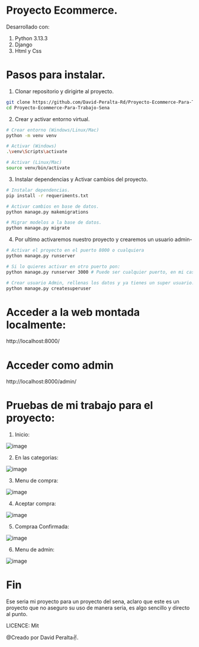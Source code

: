 # Proyecto Ecommerce.
Desarrollado con:
1. Python 3.13.3
2. Django
3. Html y Css

# Pasos para instalar.
1. Clonar repositorio y dirigirte al proyecto.
```bash
git clone https://github.com/David-Peralta-Rd/Proyecto-Ecommerce-Para-Trabajo-Sena.git
cd Proyecto-Ecommerce-Para-Trabajo-Sena
```
2. Crear y activar entorno virtual.
```bash
# Crear entorno (Windows/Linux/Mac)
python -m venv venv

# Activar (Windows)
.\venv\Scripts\activate

# Activar (Linux/Mac)
source venv/bin/activate
```
3. Instalar dependencias y Activar cambios del proyecto.
```bash
# Instalar dependencias.
pip install -r requeriments.txt

# Activar cambios en base de datos.
python manage.py makemigrations

# Migrar modelos a la base de datos.
python manage.py migrate
```
4. Por ultimo activaremos nuestro proyecto y crearemos un usuario admin-
```bash
# Activar el proyecto en el puerto 8000 o cualquiera
python manage.py runserver

# Si lo quieres activar en otro puerto pon:
python manage.py runserver 3000 # Puede ser cualquier puerto, en mi caso puse 3000.

# Crear usuario Admin, rellenas los datos y ya tienes un super usuario.
python manage.py createsuperuser
```
# Acceder a la web montada localmente:
http://localhost:8000/

# Acceder como admin
http://localhost:8000/admin/

# Pruebas de mi trabajo para el proyecto:
1. Inicio:

![image](https://github.com/user-attachments/assets/88c6c194-5f6a-4854-9bc9-917fb624a98f)

2. En las categorias:

![image](https://github.com/user-attachments/assets/e82f3985-2333-4358-8cf8-795ec8ff49d4)

3. Menu de compra:

![image](https://github.com/user-attachments/assets/1940954d-271d-4d5e-83f5-644e2369273e)

4. Aceptar compra:

![image](https://github.com/user-attachments/assets/bcf6350f-c3d4-447d-a1c2-f060a36ca091)

5. Compraa Confirmada:

![image](https://github.com/user-attachments/assets/5054457a-edab-4d12-aab2-79e6f403850c)

6. Menu de admin:

![image](https://github.com/user-attachments/assets/881742d4-c1ad-4fc6-9bd4-bf3024ae5fd8)


# Fin
Ese seria mi proyecto para un proyecto del sena, aclaro que este es un proyecto que no aseguro su uso de manera seria,
es algo sencillo y directo al punto.

LICENCE: Mit

@Creado por David Peralta✌️.
